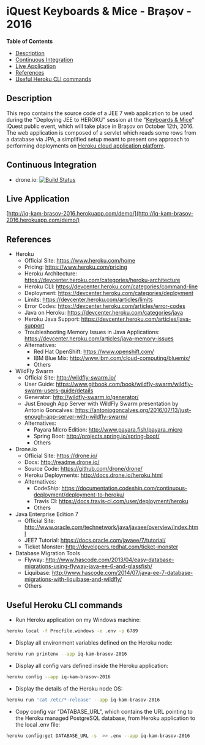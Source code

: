 # iQuest Keyboards & Mice - Brașov - 2016
**Table of Contents**  
- [Description](#description)  
- [Continuous Integration](#ci)  
- [Live Application](#live-application)  
- [References](#references)  
- [Useful Heroku CLI commands](#heroku-cli-commands)  

<a name="description">Description</a>
--
This repo contains the source code of a JEE 7 web application to be used during the "Deploying JEE to HEROKU" session at the "[Keyboards & Mice](http://www.iquestgroup.com/en/event/keyboards-mice-brasov-2016/)" iQuest public event, which will take place in Brașov on October 12th, 2016.  
The web application is composed of a servlet which reads some rows from a database via JPA, a simplified setup meant to present one approach to performing deployments on [Heroku cloud application platform](https://www.heroku.com/home).

<a name="ci">Continuous Integration</a>
--
* drone.io: [![Build Status](https://drone.io/github.com/satrapu/iquest-keyboards-and-mice-brasov-2016/status.png)](https://drone.io/github.com/satrapu/iquest-keyboards-and-mice-brasov-2016/latest)

<a name="live-application">Live Application</a>
-- 
[http://iq-kam-brasov-2016.herokuapp.com/demo/](http://iq-kam-brasov-2016.herokuapp.com/demo/)

<a name="references">References</a>
--
* Heroku
  * Official Site: https://www.heroku.com/home
  * Pricing: https://www.heroku.com/pricing
  * Heroku Architecture: https://devcenter.heroku.com/categories/heroku-architecture
  * Heroku CLI: https://devcenter.heroku.com/categories/command-line
  * Deployment: https://devcenter.heroku.com/categories/deployment
  * Limits: https://devcenter.heroku.com/articles/limits  
  * Error Codes: https://devcenter.heroku.com/articles/error-codes  
  * Java on Heroku: https://devcenter.heroku.com/categories/java  
  * Heroku Java Support: https://devcenter.heroku.com/articles/java-support  
  * Troubleshooting Memory Issues in Java Applications: https://devcenter.heroku.com/articles/java-memory-issues  
  * Alternatives:
    * Red Hat OpenShift: https://www.openshift.com/  
    * IBM Blue Mix: http://www.ibm.com/cloud-computing/bluemix/  
    * Others
* WildFly Swarm
  * Official Site: http://wildfly-swarm.io/
  * User Guide: https://www.gitbook.com/book/wildfly-swarm/wildfly-swarm-users-guide/details
  * Generator: http://wildfly-swarm.io/generator/
  * Just Enough App Server with WildFly Swarm presentation by Antonio Goncalves: https://antoniogoncalves.org/2016/07/13/just-enough-app-server-with-wildfly-swarm/
  * Alternatives:
    * Payara Micro Edition: http://www.payara.fish/payara_micro
    * Spring Boot: http://projects.spring.io/spring-boot/
    * Others
* Drone.io
  * Official Site: https://drone.io/
  * Docs: http://readme.drone.io/
  * Source Code: https://github.com/drone/drone/
  * Heroku Deployments: http://docs.drone.io/heroku.html
  * Alternatives:
    * CodeShip: https://documentation.codeship.com/continuous-deployment/deployment-to-heroku/
    * Travis CI: https://docs.travis-ci.com/user/deployment/heroku
    * Others
* Java Enterprise Edition 7
  * Official Site: http://www.oracle.com/technetwork/java/javaee/overview/index.html
  * JEE7 Tutorial: https://docs.oracle.com/javaee/7/tutorial/
  * Ticket Monster: http://developers.redhat.com/ticket-monster
* Database Migration Tools
  * Flyway: http://www.hascode.com/2013/04/easy-database-migrations-using-flyway-java-ee-6-and-glassfish/
  * Liquibase: http://www.hascode.com/2014/07/java-ee-7-database-migrations-with-liquibase-and-wildfly/
  * Others
  
<a name="heroku-cli-commands">Useful Heroku CLI commands</a>
--
* Run Heroku application on my Windows machine:
```bash
heroku local -f Procfile.windows -e .env -p 6789
```

* Display all environment variables defined on the Heroku node:
```bash
heroku run printenv --app iq-kam-brasov-2016
```

* Display all config vars defined inside the Heroku application:
```bash
heroku config --app iq-kam-brasov-2016
```

* Display the details of the Heroku node OS:
```bash
heroku run 'cat /etc/*-release' --app iq-kam-brasov-2016
```

* Copy config var "DATABASE_URL", which contains the URL pointing to the Heroku managed PostgreSQL database, from Heroku application to the local .env file:
```bash
heroku config:get DATABASE_URL -s  >> .env --app iq-kam-brasov-2016
```
